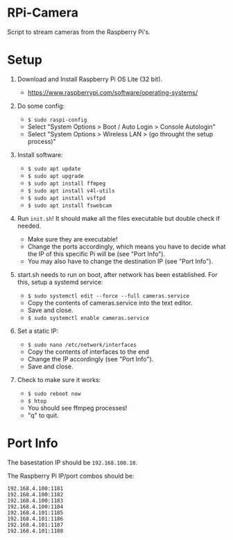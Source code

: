 # RPi-Camera

Script to stream cameras from the Raspberry Pi's.

# Setup

1. Download and Install Raspberry Pi OS Lite (32 bit).

   - https://www.raspberrypi.com/software/operating-systems/

2. Do some config:

   - `$ sudo raspi-config`
   - Select "System Options > Boot / Auto Login > Console Autologin"
   - Select "System Options > Wireless LAN > (go throught the setup process)"

3. Install software:

   - `$ sudo apt update`
   - `$ sudo apt upgrade`
   - `$ sudo apt install ffmpeg`
   - `$ sudo apt install v4l-utils`
   - `$ sudo apt install vsftpd`
   - `$ sudo apt install fswebcam`

4. Run `init.sh`! It should make all the files executable but double check if needed.

   - Make sure they are executable!
   - Change the ports accordingly, which means you have to decide what the IP
     of this specific Pi will be (see "Port Info").
   - You may also have to change the destination IP (see "Port Info").

5. start.sh needs to run on boot, after network has been established. For this,
   setup a systemd service:

   - `$ sudo systemctl edit --force --full cameras.service`
   - Copy the contents of cameras.service into the text editor.
   - Save and close.
   - `$ sudo systemctl enable cameras.service`

6. Set a static IP:

   - `$ sudo nano /etc/network/interfaces`
   - Copy the contents of interfaces to the end
   - Change the IP accordingly (see "Port Info").
   - Save and close.

7. Check to make sure it works:

   - `$ sudo reboot now`
   - `$ htop`
   - You should see ffmpeg processes!
   - "q" to quit.

# Port Info

The basestation IP should be `192.168.100.10`.

The Raspberry Pi IP/port combos should be:
```
192.168.4.100:1181
192.168.4.100:1182
192.168.4.100:1183
192.168.4.100:1184
192.168.4.101:1185
192.168.4.101:1186
192.168.4.101:1187
192.168.4.101:1188
```
